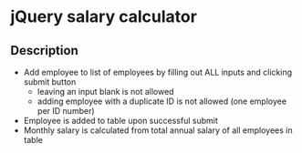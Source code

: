 # jQuery salary calculator

## Description

- Add employee to list of employees by filling out ALL inputs and clicking submit button
    - leaving an input blank is not allowed
    - adding employee with a duplicate ID is not allowed (one employee per ID number)
- Employee is added to table upon successful submit
- Monthly salary is calculated from total annual salary of all employees in table
